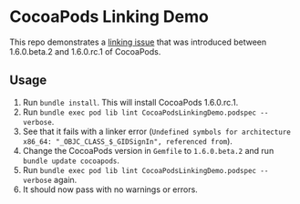 # CocoaPods Linking Demo

This repo demonstrates a [linking issue](https://github.com/CocoaPods/CocoaPods/issues/8612) that was introduced between 1.6.0.beta.2 and 1.6.0.rc.1 of CocoaPods.

## Usage

1. Run `bundle install`. This will install CocoaPods 1.6.0.rc.1.
2. Run `bundle exec pod lib lint CocoaPodsLinkingDemo.podspec --verbose`.
3. See that it fails with a linker error (`Undefined symbols for architecture x86_64: "_OBJC_CLASS_$_GIDSignIn", referenced from`).
4. Change the CocoaPods version in `Gemfile` to `1.6.0.beta.2` and run `bundle update cocoapods`.
5. Run `bundle exec pod lib lint CocoaPodsLinkingDemo.podspec --verbose` again.
6. It should now pass with no warnings or errors.

